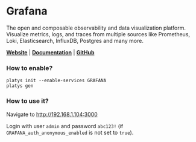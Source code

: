 # Grafana

The open and composable observability and data visualization platform. Visualize metrics, logs, and traces from multiple sources like Prometheus, Loki, Elasticsearch, InfluxDB, Postgres and many more. 

**[Website](https://grafana.com/oss/grafana/)** | **[Documentation](https://grafana.com/grafana/)** | **[GitHub](https://github.com/grafana/grafana)**

### How to enable?

```
platys init --enable-services GRAFANA
platys gen
```

### How to use it?

Navigate to <http://192.168.1.104:3000> 

Login with user `admin` and password `abc123!` (if `GRAFANA_auth_anonymous_enabled` is not set to `true`). 


